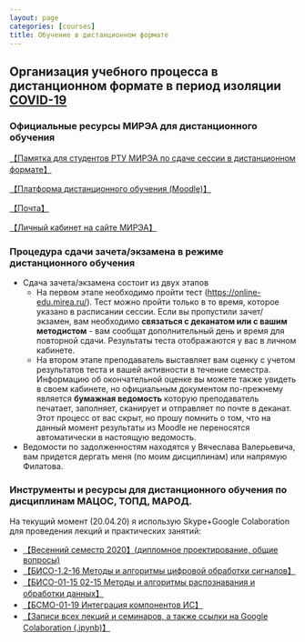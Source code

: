 ```yaml
---
layout: page
categories: [courses]
title: Обучение в дистанционном формате
---
```


## Организация учебного процесса в дистанционном формате в период изоляции [COVID-19](https://www.ncbi.nlm.nih.gov/nuccore/NC_045512.2?report=fasta)

### Официальные ресурсы МИРЭА для дистанционного обучения
[【Памятка для студентов РТУ МИРЭА по сдаче сессии в дистанционном
формате】](https://www.mirea.ru/upload/%D0%9F%D0%B0%D0%BC%D1%8F%D1%82%D0%BA%D0%B0%20%D0%B4%D0%BB%D1%8F%20%D1%81%D1%82%D1%83%D0%B4%D0%B5%D0%BD%D1%82%D0%BE%D0%B2.pdf)

[【Платформа дистанционного обучения (Moodle)】](https://online-edu.mirea.ru/)

[【Почта】](https://mail.mirea.ru/)

[【Личный кабинет на сайте МИРЭА】](https://lk.mirea.ru/auth.php)

### Процедура сдачи зачета/экзамена в режиме дистанционного обучения

* Сдача зачета/экзамена состоит из двух этапов
  * На первом этапе необходимо пройти тест (https://online-edu.mirea.ru/). Тест можно пройти только в то время, которое указано в расписании сессии. Если вы пропустили зачет/экзамен, вам необходимо **связаться с деканатом или с вашим методистом** - вам сообщат дополнительный день и время для повторной сдачи. Результаты теста отображаются у вас в личном кабинете.
  * На втором этапе преподаватель выставляет вам оценку с учетом результатов теста и вашей активности в течение семестра. Информацию об окончательной оценке вы можете также увидеть в своем кабинете, но официальным документом по-прежнему является **бумажная ведомость** которую преподаватель печатает, заполняет, сканирует и отправляет по почте в деканат. Этот процесс от вас скрыт, но прошу помнить о том, что на данный момент результаты из Moodle не переносятся автоматически в настоящую ведомость.
* Ведомости по задолженностям находятся у Вячеслава Валерьевича, вам придется дергать меня (по моим дисциплинам) или напрямую Филатова.
  
### Инструменты и ресурсы для дистанционного обучения по дисциплинам МАЦОС, ТОПД, МАРОД.
На текущий момент (20.04.20) я использую Skype+Google Colaboration для проведения лекций и практических занятий: 
* [【Весенний семестр 2020】(дипломное проектирование, общие вопросы)](https://join.skype.com/jVkDp81Gfjjw)
* [【БИСО-1,2-16 Методы и алгоритмы цифровой обработки сигналов】](https://join.skype.com/fSHZidyKtYbm)
* [【БИСО-01-15 02-15 Методы и алгоритмы распознавания и обработки данных】](https://join.skype.com/erARLaO5AfS0)
* [【БСМО-01-19 Интеграция компонентов ИС】](https://join.skype.com/icDcc7qD7G7k)
* [【Записи всех лекций и семинаров, а также ссылки на Google Colaboration (.ipynb)】](http://rf-lab.org/courses_content/distance_video_content_list)
